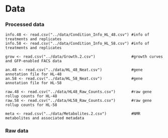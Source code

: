 # Data

### Processed data

```
info.48 <- read.csv("../data/Condition_Info_HL_48.csv") #info of treatments and replicates
info.58 <- read.csv("../data/Condition_Info_HL_58.csv") #info of treatments and replicates

grow <- read.csv("../data/Growth.2.csv")                #growth curves and GFP-enabled FACS data

an.48 <- read.csv("../data/HL_48_Neat.csv")             #gene annotation file for HL-48
an.58 <- read.csv("../data/HL_58_Neat.csv")             #gene annotation file for HL-58

raw.48 <- read.csv("../data/HL48_Raw_Counts.csv")       #raw gene rollup counts for HL-48
raw.58 <- read.csv("../data/HL58_Raw_Counts.csv")       #raw gene rollup counts for HL-58

meta <- read.csv("../data/Metabolites.2.csv")           #NMR metabolites and associated metadata
```

### Raw data

<!--
Genetic sequencing data is available on Zenodo for both [16S amplicons](https://zenodo.org/record/803376) and [18S amplicons](https://zenodo.org/record/803476).
-->
